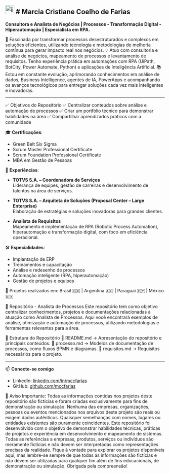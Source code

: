 <img width="28" height="28" alt="image" src="https://github.com/user-attachments/assets/43f49a98-3b5c-461e-9f94-c4291176ead2" /> # Marcia Cristiane Coelho de Farias
--
 **Consultora e Analista de Negócios | Processos - Transformação Digital - Hiperautomação | Especialista em RPA.**

🎯 Fascinada por transformar processos desestruturados e complexos em soluções eficientes, utilizando tecnologia e metodologias de melhoria contínua para gerar impacto real nos negócios.
💡 Atuo com consultoria e análise de negócios, mapeamento de processos e levantamento de requisitos. Tenho experiência prática em automações com RPA (UiPath, BotCity, Power Automate, Python) e aplicações de Inteligência Artificial.
📚 Estou em constante evolução, aprimorando conhecimentos em análise de dados, Business Intelligence, agentes de IA, PowerApps e acompanhando os avanços tecnológicos para entregar soluções cada vez mais inteligentes e inovadoras.

---
✅ Objetivos do Repositório
✅ Centralizar conteúdos sobre análise e automação de processos
✅ Criar um portfólio técnico para demonstrar habilidades na área
✅ Compartilhar aprendizados práticos com a comunidade

🎓 **Certificações**:
- Green Belt Six Sigma
- Scrum Master Professional Certificate
- Scrum Foundation Professional Certificate
- MBA em Gestão de Pessoas

🚀 **Experiências**:
- **TOTVS S.A. – Coordenadora de Serviços**  
  Liderança de equipes, gestão de carreiras e desenvolvimento de talentos na área de serviços.

- **TOTVS S.A. – Arquiteta de Soluções (Proposal Center – Large Enterprise)**  
  Elaboração de estratégias e soluções inovadoras para grandes clientes.

- **Analista de Requisitos**  
  Mapeamento e implementação de RPA (Robotic Process Automation), hiperautomação e transformação digital, com foco em eficiência operacional.

🛠️ **Especialidades**:
- Implantação de ERP
- Treinamentos e capacitação
- Análise e redesenho de processos
- Automação inteligente (RPA, hiperautomação)
- Gestão de projetos e equipes

📍 Projetos realizados em: Brasil 🇧🇷 | Argentina 🇦🇷 | Paraguai 🇵🇾 | México 🇲🇽

📌 Repositório - Analista de Processos
Este repositório tem como objetivo centralizar conhecimentos, projetos e documentações relacionadas à atuação como Analista de Processos.
Aqui você encontrará exemplos de análise, otimização e automação de processos, utilizando metodologias e ferramentas relevantes para a área.

📂 Estrutura do Repositório
📄 README.md → Apresentação do repositório e principais conteúdos.
📁 processo.md → Modelos de documentação de processos, como fluxos BPMN e diagramas.
📁 requisitos.md → Requisitos necessários para o projeto.

---

📫 **Conecte-se comigo**
- LinkedIn: [linkedin.com/in/mccfarias](https://www.linkedin.com/in/mccfarias/)
- GitHub: [github.com/mccfarias](https://github.com/mccfarias)


🚨 Aviso Importante: Todas as informações contidas nos projetos deste repositório são fictícias e foram criadas exclusivamente para fins de demonstração ou simulação. Nenhuma das empresas, organizações, pessoas ou eventos mencionados nos arquivos deste projeto são reais ou exigem dados autênticos. Quaisquer semelhanças com nomes, lugares ou entidades existentes são puramente coincidentes.
Este repositório foi desenvolvido com o objetivo de demonstrar habilidades técnicas, práticas de projetos e experiência em desenvolvimento e mapeamento de sistemas. Todas as referências a empresas, produtos, serviços ou indivíduos são meramente fictícias e não devem ser interpretadas como representações precisas da realidade.
Fique à vontade para explorar os projetos disponíveis aqui, mas lembre-se sempre de que todas as informações são fictícias e não devem ser utilizadas para qualquer fim além de fins educacionais, de demonstração ou simulação.
Obrigada pela compreensão!
